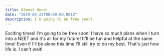```yaml
---
title: Almost done!
date: "2019-03-22T00:00:00.001Z"
description: I'm going to be free soon!
---
```


Exciting times! I'm going to be free soon! I have so much plans when I turn into a NEET and it's all for my future! It'll be fun and helpful at the same time! Even if I'll be alone this time I'll still try to do my best. That's just how life is. I can't wait!